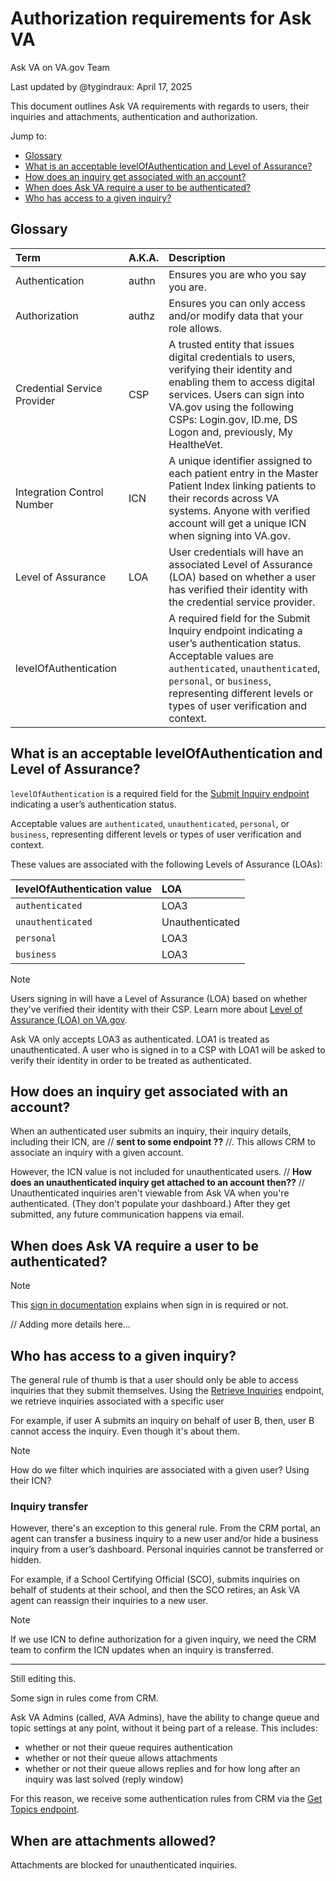 # Authorization requirements for Ask VA

Ask VA on VA.gov Team

Last updated by @tygindraux: April 17, 2025

This document outlines Ask VA requirements with regards to users, their inquiries and attachments, authentication and authorization.

Jump to:
- [Glossary](#glossary)
- [What is an acceptable levelOfAuthentication and Level of Assurance?](#what-is-an-acceptable-levelofauthentication-and-level-of-assurance)
- [How does an inquiry get associated with an account?](#how-does-an-inquiry-get-associated-with-an-account)
- [When does Ask VA require a user to be authenticated?](#when-does-ask-va-require-a-user-to-be-authenticated)
- [Who has access to a given inquiry?](#who-has-access-to-a-given-inquiry)

## Glossary

|Term|A.K.A.|Description|
|:--|:--|:--|
|Authentication|authn|Ensures you are who you say you are.|
|Authorization|authz|Ensures you can only access and/or modify data that your role allows.|
|Credential Service Provider|CSP|A trusted entity that issues digital credentials to users, verifying their identity and enabling them to access digital services. Users can sign into VA.gov using the following CSPs: Login.gov, ID.me, DS Logon and, previously, My HealtheVet.|
|Integration Control Number|ICN|A unique identifier assigned to each patient entry in the Master Patient Index linking patients to their records across VA systems. Anyone with verified account will get a unique ICN when signing into VA.gov.|
|Level of Assurance|LOA|User credentials will have an associated Level of Assurance (LOA) based on whether a user has verified their identity with the credential service provider.|
|levelOfAuthentication||A required field for the Submit Inquiry endpoint indicating a user’s authentication status. Acceptable values are `authenticated`, `unauthenticated`, `personal`, or `business`, representing different levels or types of user verification and context.|

## What is an acceptable levelOfAuthentication and Level of Assurance?

`levelOfAuthentication` is a required field for the [Submit Inquiry endpoint](https://github.com/department-of-veterans-affairs/va.gov-team/blob/master/products/ask-va/integration/crm_api/Form_SubmitInquiry.md) indicating a user’s authentication status.

Acceptable values are `authenticated`, `unauthenticated`, `personal`, or `business`, representing different levels or types of user verification and context.

These values are associated with the following Levels of Assurance (LOAs):

|levelOfAuthentication value|LOA|
|:--|:--|
|`authenticated`|LOA3|
|`unauthenticated`|Unauthenticated|
|`personal`|LOA3|
|`business`|LOA3|

> [!NOTE]
> Users signing in will have a Level of Assurance (LOA) based on whether they've verified their identity with their CSP. Learn more about [Level of Assurance (LOA) on VA.gov](https://github.com/department-of-veterans-affairs/va.gov-team/tree/master/products/identity#understanding-verified-identity).

Ask VA only accepts LOA3 as authenticated. LOA1 is treated as unauthenticated. A user who is signed in to a CSP with LOA1 will be asked to verify their identity in order to be treated as authenticated.

## How does an inquiry get associated with an account?

When an authenticated user submits an inquiry, their inquiry details, including their ICN, are // **sent to some endpoint ??** //. This allows CRM to associate an inquiry with a given account.

However, the ICN value is not included for unauthenticated users. // **How does an unauthenticated inquiry get attached to an account then??** //  Unauthenticated inquiries aren't viewable from Ask VA when you're authenticated. (They don't populate your dashboard.) After they get submitted, any future communication happens via email.

## When does Ask VA require a user to be authenticated?

> [!NOTE] 
> This [sign in documentation](https://github.com/department-of-veterans-affairs/va.gov-team/blob/master/products/ask-va/design/Strategy/Phase%202/2025-04%20Sign%20in%20rules.md#what-we-know-about-sign-in-rules-for-ask-va) explains when sign in is required or not.

// Adding more details here...

## Who has access to a given inquiry?

The general rule of thumb is that a user should only be able to access inquiries that they submit themselves. Using the [Retrieve Inquiries](https://github.com/department-of-veterans-affairs/va.gov-team/blob/master/products/ask-va/integration/crm_api/Dashboard_RetrieveInquiries.md) endpoint, we retrieve inquiries associated with a specific user

For example, if user A submits an inquiry on behalf of user B, then, user B cannot access the inquiry. Even though it's about them.

> [!NOTE] 
> How do we filter which inquiries are associated with a given user? Using their ICN?

### Inquiry transfer

However, there's an exception to this general rule. From the CRM portal, an agent can transfer a business inquiry to a new user and/or hide a business inquiry from a user’s dashboard. Personal inquiries cannot be transferred or hidden.
 
For example, if a School Certifying Official (SCO), submits inquiries on behalf of students at their school, and then the SCO retires, an Ask VA agent can reassign their inquiries to a new user.

> [!NOTE] 
> If we use ICN to define authorization for a given inquiry, we need the CRM team to confirm the ICN updates when an inquiry is transferred.


----

Still editing this.

Some sign in rules come from CRM. 

Ask VA Admins (called, AVA Admins), have the ability to change queue and topic settings at any point, without it being part of a release. This includes:
- whether or not their queue requires authentication
- whether or not their queue allows attachments
- whether or not their queue allows replies and for how long after an inquiry was last solved (reply window)

For this reason, we receive some authentication rules from CRM via the [Get Topics endpoint](https://github.com/department-of-veterans-affairs/va.gov-team/blob/master/products/ask-va/integration/crm_api/Form_GetTopics.md).

## When are attachments allowed?

Attachments are blocked for unauthenticated inquiries.
